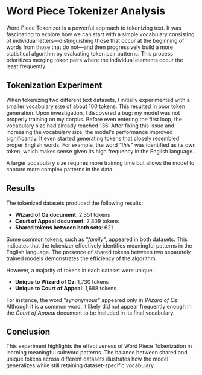 # Word Piece Tokenizer Analysis

Word Piece Tokenizer is a powerful approach to tokenizing text. It was fascinating to explore how we can start with a simple vocabulary consisting of individual letters—distinguishing those that occur at the beginning of words from those that do not—and then progressively build a more statistical algorithm by evaluating token pair patterns. This process prioritizes merging token pairs where the individual elements occur the least frequently.

## Tokenization Experiment

When tokenizing two different text datasets, I initially experimented with a smaller vocabulary size of about 100 tokens. This resulted in poor token generation. Upon investigation, I discovered a bug: my model was not properly training on my corpus. Before even entering the first loop, the vocabulary size had already reached 136. After fixing this issue and increasing the vocabulary size, the model's performance improved significantly. It even started generating tokens that closely resembled proper English words. For example, the word *"this"* was identified as its own token, which makes sense given its high frequency in the English language.

A larger vocabulary size requires more training time but allows the model to capture more complex patterns in the data. 

## Results

The tokenized datasets produced the following results:

- **Wizard of Oz document**: 2,351 tokens
- **Court of Appeal document**: 2,309 tokens
- **Shared tokens between both sets**: 621

Some common tokens, such as *"family"*, appeared in both datasets. This indicates that the tokenizer effectively identifies meaningful patterns in the English language. The presence of shared tokens between two separately trained models demonstrates the efficiency of the algorithm.

However, a majority of tokens in each dataset were unique:

- **Unique to Wizard of Oz**: 1,730 tokens
- **Unique to Court of Appeal**: 1,688 tokens

For instance, the word *"synonymous"* appeared only in *Wizard of Oz*. Although it is a common word, it likely did not appear frequently enough in the *Court of Appeal* document to be included in its final vocabulary.

## Conclusion

This experiment highlights the effectiveness of Word Piece Tokenization in learning meaningful subword patterns. The balance between shared and unique tokens across different datasets illustrates how the model generalizes while still retaining dataset-specific vocabulary.


